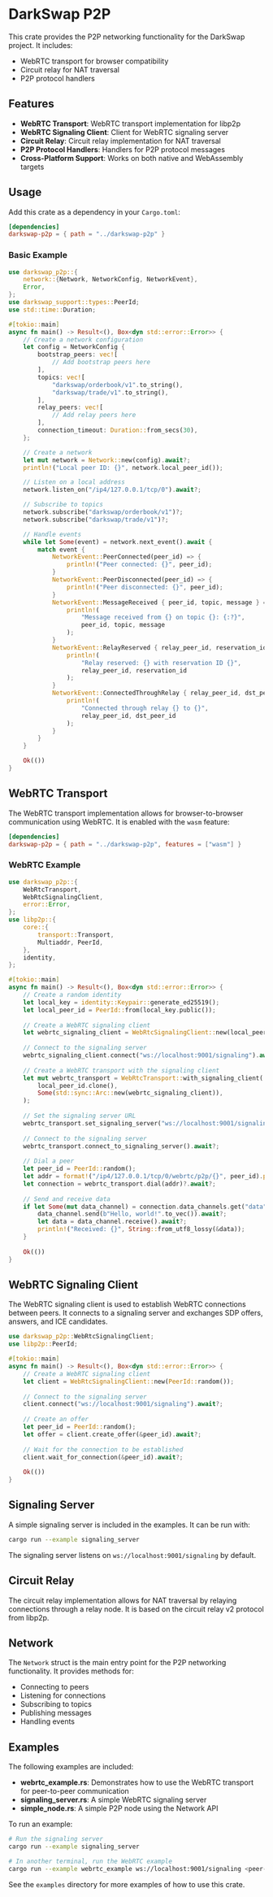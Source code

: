# DarkSwap P2P

This crate provides the P2P networking functionality for the DarkSwap project. It includes:

- WebRTC transport for browser compatibility
- Circuit relay for NAT traversal
- P2P protocol handlers

## Features

- **WebRTC Transport**: WebRTC transport implementation for libp2p
- **WebRTC Signaling Client**: Client for WebRTC signaling server
- **Circuit Relay**: Circuit relay implementation for NAT traversal
- **P2P Protocol Handlers**: Handlers for P2P protocol messages
- **Cross-Platform Support**: Works on both native and WebAssembly targets

## Usage

Add this crate as a dependency in your `Cargo.toml`:

```toml
[dependencies]
darkswap-p2p = { path = "../darkswap-p2p" }
```

### Basic Example

```rust
use darkswap_p2p::{
    network::{Network, NetworkConfig, NetworkEvent},
    Error,
};
use darkswap_support::types::PeerId;
use std::time::Duration;

#[tokio::main]
async fn main() -> Result<(), Box<dyn std::error::Error>> {
    // Create a network configuration
    let config = NetworkConfig {
        bootstrap_peers: vec![
            // Add bootstrap peers here
        ],
        topics: vec![
            "darkswap/orderbook/v1".to_string(),
            "darkswap/trade/v1".to_string(),
        ],
        relay_peers: vec![
            // Add relay peers here
        ],
        connection_timeout: Duration::from_secs(30),
    };

    // Create a network
    let mut network = Network::new(config).await?;
    println!("Local peer ID: {}", network.local_peer_id());

    // Listen on a local address
    network.listen_on("/ip4/127.0.0.1/tcp/0").await?;

    // Subscribe to topics
    network.subscribe("darkswap/orderbook/v1")?;
    network.subscribe("darkswap/trade/v1")?;

    // Handle events
    while let Some(event) = network.next_event().await {
        match event {
            NetworkEvent::PeerConnected(peer_id) => {
                println!("Peer connected: {}", peer_id);
            }
            NetworkEvent::PeerDisconnected(peer_id) => {
                println!("Peer disconnected: {}", peer_id);
            }
            NetworkEvent::MessageReceived { peer_id, topic, message } => {
                println!(
                    "Message received from {} on topic {}: {:?}",
                    peer_id, topic, message
                );
            }
            NetworkEvent::RelayReserved { relay_peer_id, reservation_id } => {
                println!(
                    "Relay reserved: {} with reservation ID {}",
                    relay_peer_id, reservation_id
                );
            }
            NetworkEvent::ConnectedThroughRelay { relay_peer_id, dst_peer_id } => {
                println!(
                    "Connected through relay {} to {}",
                    relay_peer_id, dst_peer_id
                );
            }
        }
    }

    Ok(())
}
```

## WebRTC Transport

The WebRTC transport implementation allows for browser-to-browser communication using WebRTC. It is enabled with the `wasm` feature:

```toml
[dependencies]
darkswap-p2p = { path = "../darkswap-p2p", features = ["wasm"] }
```

### WebRTC Example

```rust
use darkswap_p2p::{
    WebRtcTransport,
    WebRtcSignalingClient,
    error::Error,
};
use libp2p::{
    core::{
        transport::Transport,
        Multiaddr, PeerId,
    },
    identity,
};

#[tokio::main]
async fn main() -> Result<(), Box<dyn std::error::Error>> {
    // Create a random identity
    let local_key = identity::Keypair::generate_ed25519();
    let local_peer_id = PeerId::from(local_key.public());
    
    // Create a WebRTC signaling client
    let webrtc_signaling_client = WebRtcSignalingClient::new(local_peer_id.clone());
    
    // Connect to the signaling server
    webrtc_signaling_client.connect("ws://localhost:9001/signaling").await?;
    
    // Create a WebRTC transport with the signaling client
    let mut webrtc_transport = WebRtcTransport::with_signaling_client(
        local_peer_id.clone(),
        Some(std::sync::Arc::new(webrtc_signaling_client)),
    );
    
    // Set the signaling server URL
    webrtc_transport.set_signaling_server("ws://localhost:9001/signaling".to_string());
    
    // Connect to the signaling server
    webrtc_transport.connect_to_signaling_server().await?;
    
    // Dial a peer
    let peer_id = PeerId::random();
    let addr = format!("/ip4/127.0.0.1/tcp/0/webrtc/p2p/{}", peer_id).parse::<Multiaddr>()?;
    let connection = webrtc_transport.dial(addr)?.await?;
    
    // Send and receive data
    if let Some(mut data_channel) = connection.data_channels.get("data") {
        data_channel.send(b"Hello, world!".to_vec()).await?;
        let data = data_channel.receive().await?;
        println!("Received: {}", String::from_utf8_lossy(&data));
    }
    
    Ok(())
}
```

## WebRTC Signaling Client

The WebRTC signaling client is used to establish WebRTC connections between peers. It connects to a signaling server and exchanges SDP offers, answers, and ICE candidates.

```rust
use darkswap_p2p::WebRtcSignalingClient;
use libp2p::PeerId;

#[tokio::main]
async fn main() -> Result<(), Box<dyn std::error::Error>> {
    // Create a WebRTC signaling client
    let client = WebRtcSignalingClient::new(PeerId::random());
    
    // Connect to the signaling server
    client.connect("ws://localhost:9001/signaling").await?;
    
    // Create an offer
    let peer_id = PeerId::random();
    let offer = client.create_offer(&peer_id).await?;
    
    // Wait for the connection to be established
    client.wait_for_connection(&peer_id).await?;
    
    Ok(())
}
```

## Signaling Server

A simple signaling server is included in the examples. It can be run with:

```bash
cargo run --example signaling_server
```

The signaling server listens on `ws://localhost:9001/signaling` by default.

## Circuit Relay

The circuit relay implementation allows for NAT traversal by relaying connections through a relay node. It is based on the circuit relay v2 protocol from libp2p.

## Network

The `Network` struct is the main entry point for the P2P networking functionality. It provides methods for:

- Connecting to peers
- Listening for connections
- Subscribing to topics
- Publishing messages
- Handling events
## Examples

The following examples are included:

- **webrtc_example.rs**: Demonstrates how to use the WebRTC transport for peer-to-peer communication
- **signaling_server.rs**: A simple WebRTC signaling server
- **simple_node.rs**: A simple P2P node using the Network API

To run an example:

```bash
# Run the signaling server
cargo run --example signaling_server

# In another terminal, run the WebRTC example
cargo run --example webrtc_example ws://localhost:9001/signaling <peer-id>
```
See the `examples` directory for more examples of how to use this crate.